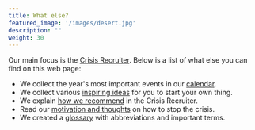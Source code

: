 ```yaml
---
title: What else?
featured_image: '/images/desert.jpg'
description: ""
weight: 30
---
```


Our main focus is the [Crisis Recruiter](/initiatives). Below is a list of what else you can find on this web page:

* We collect the year's most important events in our [calendar](calendar).
* We collect various [inspiring ideas](ideas) for you to start your own thing.
* We explain [how we recommend](how-we-recommend) in the Crisis Recruiter.
* Read our [motivation and thoughts](motivation) on how to stop the crisis.
* We created a [glossary](glossary) with abbreviations and important terms.
